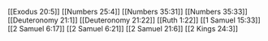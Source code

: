 [[Exodus 20:5]]
[[Numbers 25:4]]
[[Numbers 35:31]]
[[Numbers 35:33]]
[[Deuteronomy 21:1]]
[[Deuteronomy 21:22]]
[[Ruth 1:22]]
[[1 Samuel 15:33]]
[[2 Samuel 6:17]]
[[2 Samuel 6:21]]
[[2 Samuel 21:6]]
[[2 Kings 24:3]]
